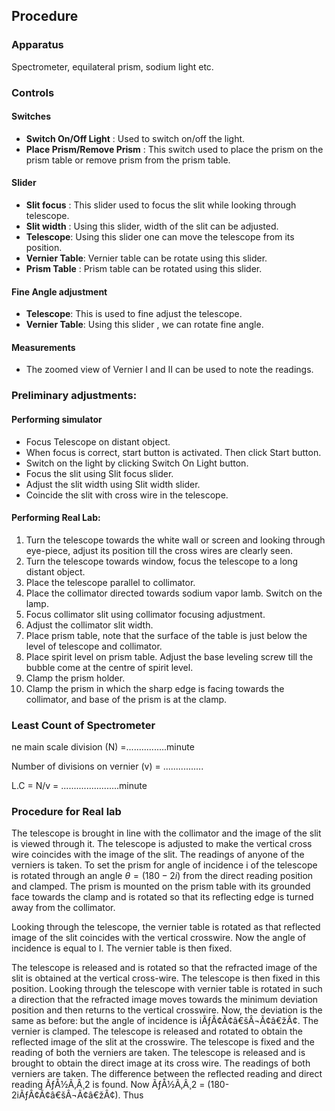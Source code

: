 ## Procedure

### Apparatus

Spectrometer, equilateral prism, sodium light etc.

### Controls
#### Switches
- **Switch On/Off Light** : Used to switch on/off the light.
- **Place Prism/Remove Prism** : This switch used to place the prism on the prism table or remove prism from the prism table.
#### Slider
- **Slit focus** : This slider used to focus the slit while looking through telescope.
- **Slit width** : Using this slider, width of the slit can be adjusted.
- **Telescope**: Using this slider one can move the telescope from its position.
- **Vernier Table**: Vernier table can be rotate using this slider.
- **Prism Table** : Prism table can be rotated using this slider. 
#### Fine Angle adjustment
- **Telescope**: This is used to fine adjust the telescope.
- **Vernier Table**: Using this slider , we can rotate fine angle.
#### Measurements
- The zoomed view of Vernier I and II can be used to note the readings.

 

### Preliminary adjustments:
#### Performing simulator
<ul>
    <li>Focus Telescope on distant object.</li>
    <li>When focus is correct, start button is activated. Then click Start button.</li>
    <li>Switch on the light by clicking Switch On Light button.</li>
    <li>Focus the slit using Slit focus slider.</li>
    <li>Adjust the slit width using Slit width slider.</li>
    <li>Coincide the slit with cross wire in the telescope.&nbsp;</li>
</ul>

####  Performing Real Lab:

<ol>
    <li>Turn  the telescope towards the white wall or screen and looking through  eye-piece, adjust its position till the cross wires are clearly seen.</li>
    <li>Turn the telescope towards window, focus the telescope to a long distant object.</li>
    <li>Place the telescope parallel to collimator.</li>
    <li>Place the collimator directed towards sodium vapor lamb. Switch on the lamp.</li>
    <li>Focus collimator slit using collimator focusing adjustment.</li>
    <li>Adjust the collimator slit width.</li>
    <li>Place prism table, note that the surface of the table is just below the level of telescope and collimator.</li>
    <li>Place spirit level on prism table. Adjust the base leveling screw till the bubble come at the centre of spirit level.</li>
    <li>Clamp the prism holder.</li>
    <li>Clamp the prism in which the sharp edge is facing towards the collimator, and base of the prism is at the clamp.</li>
</ol>


### Least Count of Spectrometer
ne main scale division (N)  =................minute

Number of divisions on vernier (v) = ................

L.C    = N/v = .......................minute

### Procedure for Real lab
The telescope is brought in line with the collimator and the image of the slit is viewed through it. The telescope is adjusted to make the vertical cross wire coincides with the image of the slit. The readings of  anyone of the verniers is taken. To set the prism for angle of incidence i of the telescope is rotated through an angle $\theta= (180-2i)$ from the direct reading position and clamped. The prism is mounted on the prism table with its grounded face towards the clamp and is rotated so that its reflecting edge is turned away from the collimator.

Looking through the telescope, the vernier table is rotated as that reflected image of the slit coincides with the vertical crosswire. Now the angle of incidence is equal to I. The vernier table is then fixed.

The telescope is released and is rotated so that the refracted image of the slit is obtained at the vertical cross-wire. The telescope is then fixed in this position. Looking through the telescope with vernier table is rotated in such a direction that the refracted image moves towards the minimum deviation position and then returns to the vertical crosswire. Now, the deviation is the same as before: but the angle of incidence is iÃƒÂ¢Ã¢â€šÂ¬Ã¢â€žÂ¢. The vernier is clamped. The telescope is released and rotated to obtain the reflected image of the slit at the crosswire. The telescope is fixed and the reading of both the verniers are taken. The telescope is released and is brought to obtain the direct image at its cross wire. The readings of both verniers are taken. The difference between the reflected reading and direct reading ÃƒÅ½Ã‚Â¸2 is found. Now ÃƒÅ½Ã‚Â¸2 = (180-2iÃƒÂ¢Ã¢â€šÂ¬Ã¢â€žÂ¢). Thus


